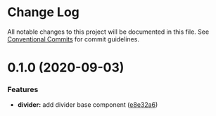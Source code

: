 # Change Log

All notable changes to this project will be documented in this file.
See [Conventional Commits](https://conventionalcommits.org) for commit guidelines.

# 0.1.0 (2020-09-03)


### Features

* **divider:** add divider base component ([e8e32a6](https://github.com/vtex/onda/commit/e8e32a67e8f57c90d0d802f595d99cd34f17be10))
